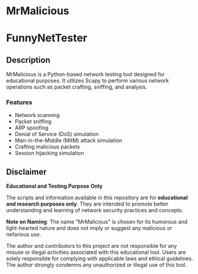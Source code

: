 # MrMalicious
# FunnyNetTester

## Description
MrMalicious is a Python-based network testing tool designed for educational purposes. It utilizes Scapy to perform various network operations such as packet crafting, sniffing, and analysis.

### Features
- Network scanning
- Packet sniffing
- ARP spoofing
- Denial of Service (DoS) simulation
- Man-in-the-Middle (MitM) attack simulation
- Crafting malicious packets
- Session hijacking simulation

## Disclaimer
**Educational and Testing Purpose Only**

The scripts and information available in this repository are for **educational and research purposes only**. They are intended to promote better understanding and learning of network security practices and concepts.

**Note on Naming**: The name "MrMalicious" is chosen for its humorous and light-hearted nature and does not imply or suggest any malicious or nefarious use.

The author and contributors to this project are not responsible for any misuse or illegal activities associated with this educational tool. Users are solely responsible for complying with applicable laws and ethical guidelines. The author strongly condemns any unauthorized or illegal use of this tool.
